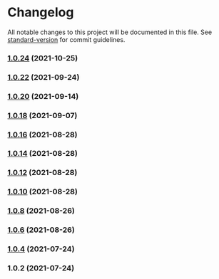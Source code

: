 # Changelog

All notable changes to this project will be documented in this file. See [standard-version](https://github.com/conventional-changelog/standard-version) for commit guidelines.

### [1.0.24](https://github.com/fractal-ly/controlled-form-hook/compare/v1.0.22...v1.0.24) (2021-10-25)

### [1.0.22](https://github.com/fractal-ly/controlled-form-hook/compare/v1.0.20...v1.0.22) (2021-09-24)

### [1.0.20](https://github.com/fractal-ly/controlled-form-hook/compare/v1.0.18...v1.0.20) (2021-09-14)

### [1.0.18](https://github.com/fractal-ly/controlled-form-hook/compare/v1.0.16...v1.0.18) (2021-09-07)

### [1.0.16](https://github.com/fractal-ly/controlled-form-hook/compare/v1.0.14...v1.0.16) (2021-08-28)

### [1.0.14](https://github.com/fractal-ly/controlled-form-hook/compare/v1.0.12...v1.0.14) (2021-08-28)

### [1.0.12](https://github.com/fractal-ly/controlled-form-hook/compare/v1.0.9...v1.0.12) (2021-08-28)

### [1.0.10](https://github.com/fractal-ly/controlled-form-hook/compare/v1.0.6...v1.0.10) (2021-08-28)

### [1.0.8](https://github.com/fractal-ly/controlled-form-hook/compare/v1.0.6...v1.0.8) (2021-08-26)

### [1.0.6](https://github.com/fractal-ly/controlled-form-hook/compare/v1.0.4...v1.0.6) (2021-08-26)

### [1.0.4](https://github.com/fractal-ly/controlled-form-hook/compare/v1.0.2...v1.0.4) (2021-07-24)

### 1.0.2 (2021-07-24)
